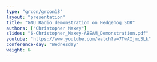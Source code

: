 ```yaml
---
type: "grcon/grcon18"
layout: "presentation"
title: "GNU Radio demonstration on Hedgehog SDR"
authors: ["Christopher Maxey"]
slides: "6-Christopher_Maxey-ABEAM_Demonstration.pdf"
youtube: "https://www.youtube.com/watch?v=7TwAIjmc3Lk"
conference-day: "Wednesday"
weight: 6
---
```

<!-- FIXME -->
